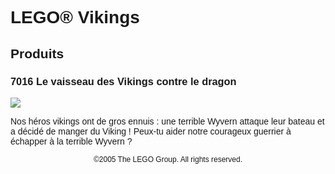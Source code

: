 <div style="font-family: Helvetica, sans-serif;">
<h1>LEGO® Vikings</h1>
<h2>Produits</h2>
<h3 style="font-weight: bold;">
<span class="product_number">7016</span>
<span class="title">Le vaisseau des Vikings contre le dragon</span>
</h3>
<img src="https://www.lego.com/cdn/product-assets/product.img.pri/7015_prod.jpg" type="image/jpeg">
<p class="description">Nos héros vikings ont de gros ennuis : une terrible Wyvern attaque leur bateau et a décidé de manger du Viking ! Peux-tu aider notre courageux guerrier à échapper à la terrible Wyvern ?</p>
<p class="footer" style="font-size: 12px; text-align: center;">©2005 The LEGO Group. All rights reserved.</p>
</div>
